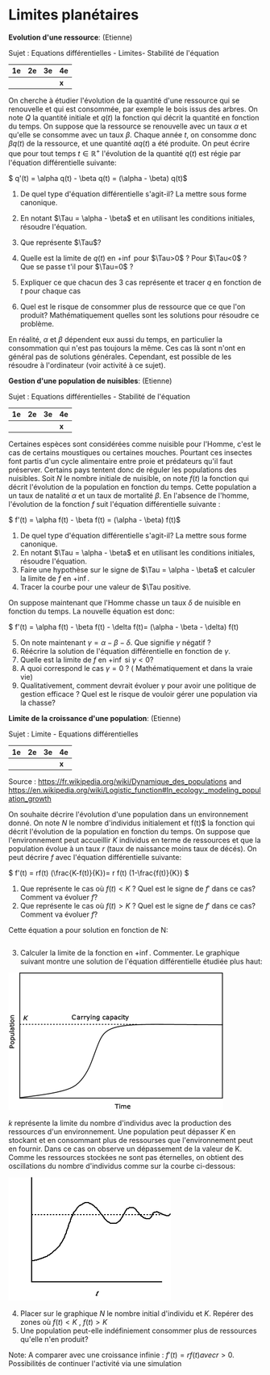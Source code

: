 # Limites planétaires

**Evolution d'une ressource**: (Etienne)

Sujet : Equations différentielles - Limites- Stabilité de l'équation

| 1e | 2e | 3e  | 4e  |
| ----------- | ----------- |-----|-----|
|  |  |     | **x** |

On cherche à étudier l'évolution de la quantité d'une ressource qui se renouvelle et qui est consommée, par exemple le bois issus des arbres. 
On note $Q$ la quantité initiale et $q(t)$ la fonction qui décrit la quantité en fonction du temps. On suppose que la ressource se renouvelle avec un taux $\alpha$ et qu'elle se consomme avec un taux $\beta$.
Chaque année $t$, on consomme donc  $\beta q(t)$ de la ressource, et une quantité $\alpha q(t)$ a été produite. 
On peut écrire que pour tout temps $t \in \mathbb{R}^+$ l'évolution de la quantité $q(t)$ est régie par l'équation différentielle suivante:

$ q'(t) = \alpha q(t) - \beta q(t) = (\alpha - \beta) q(t)$

1. De quel type d'équation différentielle s'agit-il? La mettre sous forme canonique.
2. En notant $\Tau = \alpha - \beta$ et en utilisant les conditions initiales, résoudre l'équation. 
3. Que représente $\Tau$?
3. Quelle est la limite de $q(t)$ en $+ \inf$ pour $\Tau>0$ ? Pour $\Tau<0$ ? Que se passe t'il pour $\Tau=0$ ? 
4. Expliquer ce que chacun des 3 cas représente et tracer $q$ en fonction de $t$ pour chaque cas

5. Quel est le risque de consommer plus de ressource que ce que l'on produit? Mathématiquement quelles sont les solutions pour résoudre ce problème.

En réalité, $\alpha$ et $\beta$ dépendent eux aussi du temps, en particulier la consommation qui n'est pas toujours la même. Ces cas là sont n'ont en général pas de solutions générales.
Cependant, est possible de les résoudre à l'ordinateur (voir activité à ce sujet).


**Gestion d'une population de nuisibles**: (Etienne)

Sujet : Equations différentielles - Stabilité de l'équation

| 1e | 2e | 3e  | 4e  |
| ----------- | ----------- |-----|-----|
|  |  |     | **x** |

Certaines espèces sont considérées comme nuisible pour l'Homme, c'est le cas de certains moustiques ou certaines mouches. Pourtant ces insectes font partis d'un cycle alimentaire entre proie et prédateurs qu'il faut préserver. 
Certains pays tentent donc de réguler les populations des nuisibles. Soit $N$ le nombre initiale de nuisible, on note $f(t)$ la fonction qui décrit l'évolution de la population en fonction du temps. Cette population a un taux de natalité $\alpha$ et un taux de mortalité $\beta$.
En l'absence de l'homme, l'évolution de la fonction $f$ suit l'équation différentielle suivante : 

$ f'(t) = \alpha f(t) - \beta f(t) = (\alpha - \beta) f(t)$

1. De quel type d'équation différentielle s'agit-il? La mettre sous forme canonique. 
2. En notant $\Tau = \alpha - \beta$ et en utilisant les conditions initiales, résoudre l'équation. 
3. Faire une hypothèse sur le signe de $\Tau = \alpha - \beta$ et calculer la limite de $f$ en $+ \inf$. 
4. Tracer la courbe pour une valeur de $\Tau positive.

On suppose maintenant que l'Homme chasse un taux $\delta$ de nuisible en fonction du temps. La nouvelle équation est donc:

$ f'(t) = \alpha f(t) - \beta f(t) - \delta f(t)= (\alpha - \beta - \delta) f(t)

5. On note maintenant $\gamma = \alpha - \beta - \delta$. Que signifie $\gamma$ négatif ?
6. Réécrire la solution de l'équation différentielle en fonction de $\gamma$.
7. Quelle est la limite de $f$ en $+ \inf$ si $\gamma<0$?
8. A quoi correspond le cas $\gamma=0$ ? ( Mathématiquement et dans la vraie vie)
9. Qualitativement, comment devrait évoluer $\gamma$ pour avoir une politique de gestion efficace ? Quel est le risque de vouloir gérer une population via la chasse?

**Limite de la croissance d'une population**: (Etienne)

Sujet : Limite - Equations différentielles

| 1e | 2e | 3e  | 4e  |
| ----------- | ----------- |-----|-----|
|  |  |     | **x** |

Source : https://fr.wikipedia.org/wiki/Dynamique_des_populations and https://en.wikipedia.org/wiki/Logistic_function#In_ecology:_modeling_population_growth

On souhaite décrire l'évolution d'une population dans un environnement donné. On note $N$ le nombre d'individus initialement et f(t)$ la fonction qui décrit l'évolution de la population en fonction du temps.
On suppose que l'environnement peut accueillir $K$ individus en terme de ressources et que la population évolue à un taux $r$ (taux de naissance moins taux de décés).
On peut décrire $f$ avec l'équation différentielle suivante:

$ f'(t) = rf(t) (\frac{K-f(t)}{K})= r f(t) (1-\frac{f(t)}{K}) $

1. Que représente le cas où $f(t)<K$ ? Quel est le signe de $f'$ dans ce cas? Comment va évoluer $f$?
2. Que représente le cas où $f(t)>K$ ? Quel est le signe de $f'$ dans ce cas? Comment va évoluer $f$?

Cette équation a pour solution en fonction de N:

<math display="block">f(t) = \frac{K N e^{rt}}{K + N \left( e^{rt} - 1\right)} = \frac{K}{1+\left(\frac{K-N}{N}\right)e^{-rt}}, </math>

3. Calculer la limite de la fonction en $+ \inf$. Commenter.
Le graphique suivant montre une solution de l'équation différentielle étudiée plus haut:

![](../images/capacity.png)

$k$ représente la limite du nombre d'individus avec la production des ressources d'un environnement.
Une population peut dépasser $K$ en stockant et en consommant plus de ressourses que l'environnement peut en fournir.
Dans ce cas on observe un dépassement de la valeur de K. Comme les ressources stockées ne sont pas éternelles, on obtient des oscillations du nombre d'individus comme sur la courbe ci-dessous:

![](../images/limite.gif)

4. Placer sur le graphique $N$ le nombre initial d'individu et $K$. Repérer des zones où $f(t)<K$ , $f(t)>K$ 
5. Une population peut-elle indéfiniement consommer plus de ressources qu'elle n'en produit?

Note: A comparer avec une croissance infinie : $f'(t) = rf(t) avec r>0$. Possibilités de continuer l'activité via une simulation
